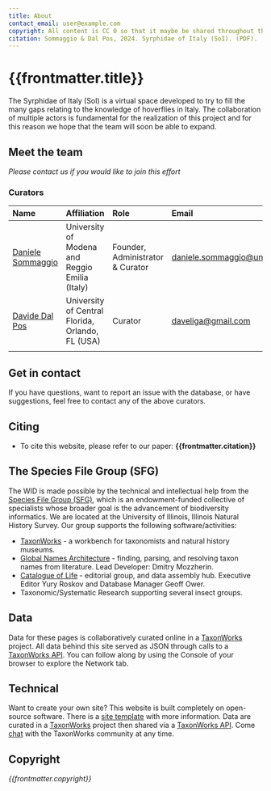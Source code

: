 ```yaml
---
title: About
contact_email: user@example.com
copyright: All content is CC 0 so that it maybe be shared throughout the world in places like Wikipedia.
citation: Sommaggio & Dal Pos, 2024. Syrphidae of Italy (SoI). (PDF). 
---
```

 
# {{frontmatter.title}}
The Syrphidae of Italy (SoI) is a virtual space developed to try to fill the many gaps relating to the knowledge of hoverflies in Italy. The collaboration of multiple actors is fundamental for the realization of this project and for this reason we hope that the team will soon be able to expand.

## Meet the team
 _Please contact us if you would like to join this effort_
### Curators
|Name  | Affiliation | Role    | Email             | 
|:----- | :----------------------------------------------------| :-------------------------------- | :-----------------|
|[Daniele Sommaggio](https://scholar.google.com/citations?user=kHS8y3sAAAAJ&hl=it) | University of Modena and Reggio Emilia (Italy) | Founder, Administrator & Curator | daniele.sommaggio@unimore.it |
|[Davide Dal Pos](https://www.researchgate.net/profile/Davide-Dal-Pos-2)                   | University of Central Florida, Orlando, FL (USA)     | Curator  |daveliga@gmail.com |
| || | |

## Get in contact
If you have questions, want to report an issue with the database, or have suggestions, feel free to contact any of the above curators.

## Citing
* To cite this website, please refer to our paper: **{{frontmatter.citation}}**

## The Species File Group (SFG)
The WID is made possible by the technical and intellectual help from the [Species File Group (SFG)](https://speciesfilegroup.org/index.html), which is an endowment-funded collective of specialists whose broader goal is the advancement of biodiversity informatics. We are located at the University of Illinois, Illinois Natural History Survey. Our group supports the following software/activities:
- [TaxonWorks](https://taxonworks.org) - a workbench for taxonomists and natural history museums.
- [Global Names Architecture](https://globalnames.org/) - finding, parsing, and resolving taxon names from literature. Lead Developer: Dmitry Mozzherin.
- [Catalogue of Life](https://catalogueoflife.org/) - editorial group, and data assembly hub. Executive Editor Yury Roskov and Database Manager Geoff Ower.
- Taxonomic/Systematic Research supporting several insect groups.

## Data
Data for these pages is collaboratively curated online in a [TaxonWorks](https://taxonworks) project. All data behind this site served as JSON through calls to a [TaxonWorks API](https://api.taxonworks.org). You can follow along by using the Console of your browser to explore the Network tab.

## Technical
Want to create your own site? This website is built completely on open-source software. There is a [site template](https://github.com/SpeciesFileGroup/<something>) with more information. Data are curated in a [TaxonWorks](https://taxonworks.org) project then shared via a [TaxonWorks API](https://api.taxonworks.org). Come [chat](https://gitter.im/SpeciesFileGroup/taxonworks) with the TaxonWorks community at any time.

## Copyright
_{{frontmatter.copyright}}_